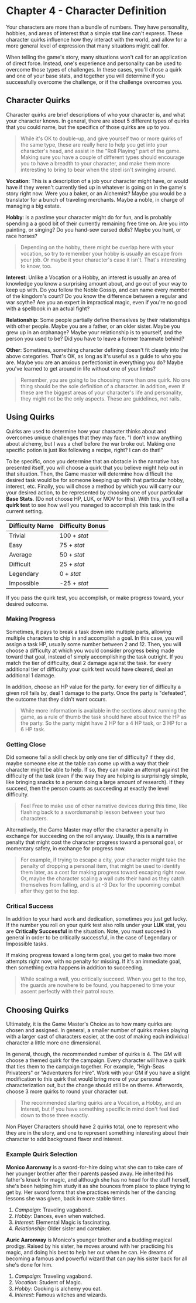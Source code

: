 # Chapter 4 - Character Definition

Your characters are more than a bundle of numbers. They have personality, hobbies, and areas of interest that a simple stat line can't express. These character quirks influence how they interact with the world, and allow for a more general level of expression that many situations might call for.

When telling the game's story, many situations won't call for an application of direct force. Instead, one's experience and personality can be used to overcome those types of challenges. In these cases, you'll chose a quirk and one of your base stats, and together you will determine if you successfully overcome the challenge, or if the challenge overcomes you.

## Character Quirks

Character quirks are brief descriptions of who your character is, and what your character knows. In general, there are about 5 different types of quirks that you could name, but the specifics of those quirks are up to you.

> While it's OK to double-up, and give yourself two or more quirks of the same type, these are really here to help you get into your character's head, and assist in the "Roll Playing" part of the game. Making sure you have a couple of different types should encourage you to have a breadth to your character, and make them more interesting to bring to bear when the steel isn't swinging around.

**Vocation**: This is a description of a job your character might have, or would have if they weren't currently tied up in whatever is going on in the game's story right now. Were you a baker, or an Alchemist? Maybe you would be a translator for a bunch of traveling merchants. Maybe a noble, in charge of managing a big estate.

**Hobby**: is a pastime your character might do for fun, and is probably spending a a good bit of their currently remaining free time on. Are you into painting, or singing? Do you hand-sew cursed dolls? Maybe you hunt, or race horses?

>Depending on the hobby, there might be overlap here with your vocation, so try to remember your hobby is usually an escape from your job. Or maybe it your character's case it isn't. That's interesting to know, too.

**Interest**: Unlike a Vocation or a Hobby, an interest is usually an area of knowledge you know a surprising amount about, and go out of your way to keep up with. Do you follow the Noble Gossip, and can name every member of the kingdom's court? Do you know the difference between a regular and war scythe? Are you an expert in impractical magic, even if you're no good with a spellbook in an actual fight?

**Relationship**: Some people partially define themselves by their relationships with other people. Maybe you are a father, or an older sister. Maybe you grew up in an orphanage? Maybe your relationship is to yourself, and the person you used to be? Did you have to leave a former teammate behind?

**Other**: Sometimes, something character defining doesn't fit cleanly into the above categories. That's OK, as long as it's useful as a guide to who you are. Maybe you are an anxious perfectionist in everything you do? Maybe you've learned to get around in life without one of your limbs?

>Remember, you are going to be choosing more than one quirk. No one thing should be the sole definition of a character. In addition, even if these are the biggest areas of your character's life and personality, they might not be the only aspects. These are guidelines, not rails.

## Using Quirks

Quirks are used to determine how your character thinks about and overcomes unique challenges that they may face. "I don't know anything about alchemy, but I was a chef before the war broke out. Making one specific potion is just like following a recipe, right? I can do that!"

To be specific, once you determine that an obstacle in the narrative has presented itself, you will choose a quirk that you believe might help out in that situation. Then, the Game master will determine how difficult the desired task would be for someone keeping up with that particular hobby, interest, etc. Finally, you will chose a method by which you will carry our your desired action, to be represented by choosing one of your particular **Base Stats**. (Do not choose HP, LUK, or MOV for this). With this, you'll roll a **quirk test** to see how well you managed to accomplish this task in the current setting.

| Difficulty Name | Difficulty Bonus |
| :---            | :---             |
| Trivial         | 100 + *stat*     |
| Easy            | 75 + *stat*      |
| Average         | 50 + *stat*      |
| Difficult       | 25 + *stat*      |
| Legendary       | 0 + *stat*       |
| Impossible      | -25 + *stat*     |

If you pass the quirk test, you accomplish, or make progress toward, your desired outcome.

### Making Progress

Sometimes, it pays to break a task down into multiple parts, allowing multiple characters to chip in and accomplish a goal. In this case, you will assign a task HP, usually some number between 2 and 12. Then, you will choose a difficulty at which you would consider progress being made toward that goal, instead of simply accomplishing the task outright. If you match the tier of difficulty, deal 2 damage against the task. for every additional tier of difficulty your quirk test would have cleared, deal an additional 1 damage.

In addition, choose an HP value for the party. for every tier of difficulty a given roll fails by, deal 1 damage to the party. Once the party is "defeated", the outcome that they didn't want occurs.

>While more information is available in the sections about running the game, as a rule of thumb the task should have about twice the HP as the party. So the party might have 2 HP for a 4 HP task, or 3 HP for a 6 HP task.

### Getting Close

Did someone fail a skill check by only one tier of difficulty? if they did, maybe someone else at the table can come up with a way that their character might be able to help. If so, they can make an attempt against the difficulty of the task (even if the way they are helping is surprisingly simple, like bringing snacks to a person doing a large amount of research). If they succeed, then the person counts as succeeding at exactly the level difficulty.
>Feel Free to make use of other narrative devices during this time, like flashing back to a swordsmanship lesson between your two characters.

Alternatively, the Game Master may offer the character a penalty in exchange for succeeding on the roll anyway. Usually, this is a narrative penalty that might cost the character progress toward a personal goal, or momentary safety, in exchange for progress now.
>For example, if trying to escape a city, your character might take the penalty of dropping a personal item, that might be used to identify them later, as a cost for making progress toward escaping right now. Or, maybe the character scaling a wall cuts their hand as they catch themselves from falling, and is at -3 Dex for the upcoming combat after they get to the top.

### Critical Success

In addition to your hard work and dedication, sometimes you just get lucky. If the number you roll on your quirk test also rolls under your **LUK** stat, you are **Critically Successful** in the situation. Note, you must succeed in general in order to be critically successful, in the case of Legendary or Impossible tasks.

If making progress toward a long term goal, you get to make two more attempts right now, with no penalty for missing. If it's an immediate goal, then something extra happens in addition to succeeding.
>While scaling a wall, you critically succeed. When you get to the top, the guards are nowhere to be found, you happened to time your ascent perfectly with their patrol route.

## Choosing Quirks

Ultimately, it is the Game Master's Choice as to how many quirks are chosen and assigned. In general, a smaller number of quirks makes playing with a larger cast of characters easier, at the cost of making each individual character a little more one dimensional.

In general, though, the recommended number of quirks is 4. The GM will choose a themed quirk for the campaign. Every character will have a quirk that ties them to the campaign together. For example, "High-Seas Privateers" or "Adventurers for Hire". Work with your GM if you have a slight modification to this quirk that would bring more of your personal characterization out, but the change should still be on theme. Afterwords, choose 3 more quirks to round your character out.
>The recommended starting quirks are a Vocation, a Hobby, and an Interest, but if you have something specific in mind don't feel tied down to those three exactly.

Non Player Characters should have 2 quirks total, one to represent who they are in the story, and one to represent something interesting about their character to add background flavor and interest.

### Example Quirk Selection

**Monico Aaronway** is a sword-for-hire doing what she can to take care of her younger brother after their parents passed away. He inherited his father's knack for magic, and although she has no head for the stuff herself, she's been helping him study it as she bounces from place to place trying to get by. Her sword forms that she practices reminds her of the dancing lessons she was given, back in more stable times.

1. *Campaign*: Traveling vagabond.
1. *Hobby*: Dances, even when watched.
1. *Interest*: Elemental Magic is fascinating.
1. *Relationship*: Older sister and caretaker.

**Auric Aaronway** is Monico's younger brother and a budding magical prodigy. Raised by his sister, he moves around with her practicing his magic, and doing his best to help her out when he can. He dreams of becoming a famous and powerful wizard that can pay his sister back for all she's done for him.

1. *Campaign*: Traveling vagabond.
1. *Vocation*: Student of Magic.
1. *Hobby*: Cooking is alchemy you eat.
1. *Interest*: Famous witches and wizards.
